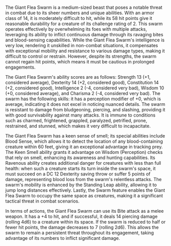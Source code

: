 The Giant Flea Swarm is a medium-sized beast that poses a notable threat in combat due to its sheer numbers and unique abilities. With an armor class of 14, it is moderately difficult to hit, while its 58 hit points give it reasonable durability for a creature of its challenge rating of 2. This swarm operates effectively by overwhelming its foes with multiple attacks, leveraging its ability to inflict continuous damage through its ravaging bites and blood-sensing capabilities. While the Giant Flea Swarm's intelligence is very low, rendering it unskilled in non-combat situations, it compensates with exceptional mobility and resistance to various damage types, making it difficult to control or restrain. However, despite its strengths, the swarm cannot regain hit points, which means it must be cautious in prolonged engagements.

The Giant Flea Swarm's ability scores are as follows: Strength 13 (+1, considered average), Dexterity 14 (+2, considered good), Constitution 14 (+2, considered good), Intelligence 2 (-4, considered very bad), Wisdom 10 (+0, considered average), and Charisma 2 (-4, considered very bad). The swarm has the following skills: it has a perception modifier of +0, which is average, indicating it does not excel in noticing nuanced details. The swarm is resistant to damage from bludgeoning, piercing, and slashing, providing it with good survivability against many attacks. It is immune to conditions such as charmed, frightened, grappled, paralyzed, petrified, prone, restrained, and stunned, which makes it very difficult to incapacitate.

The Giant Flea Swarm has a keen sense of smell; its special abilities include Blood Sense, which allows it to detect the location of any blood-containing creature within 60 feet, giving it an exceptional advantage in tracking prey. The Keen Smell ability grants it advantage on Wisdom (Perception) checks that rely on smell, enhancing its awareness and hunting capabilities. Its Ravenous ability creates additional danger for creatures with less than full health: when such a creature starts its turn inside the swarm's space, it must succeed on a DC 12 Dexterity saving throw or suffer 5 points of damage, representing blood loss from the swarm's relentless attacks. The swarm's mobility is enhanced by the Standing Leap ability, allowing it to jump long distances effectively. Lastly, the Swarm feature enables the Giant Flea Swarm to occupy the same space as creatures, making it a significant tactical threat in combat scenarios.

In terms of actions, the Giant Flea Swarm can use its Bite attack as a melee weapon. It has a +4 to hit, and if successful, it deals 14 piercing damage (rolling 4d6) to a creature within its space. If the swarm is reduced to half or fewer hit points, the damage decreases to 7 (rolling 2d6). This allows the swarm to remain a persistent threat throughout its engagement, taking advantage of its numbers to inflict significant damage.